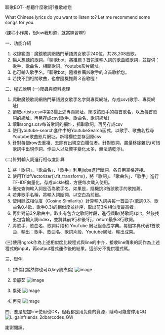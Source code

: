 聊歌BOT--想聽什麼歌詞?推歌給您

What Chinese lyrics do you want to listen to? Let me recommend some songs for you.

(課程小作業，很low我知道，就當練習嘛!)

一、功能介紹
1. 收錄範圍：魔鏡歌詞網熱門華語男女歌手240位，共28,208首歌。
2. 輸入想聽的歌詞，「聊歌bot」將推薦３首包含輸入詞的歌曲或歌詞，並提供：歌手、歌曲名、相關歌詞、Youtube影片網址。
3. 也可輸入歌手名，「聊歌bot」隨機推薦該歌手的３首歌給您。
4. 若找不到相關歌曲，也會隨機推薦３首歌喔！

二、程式說明
(一)爬蟲與資料處理
1. 爬取魔鏡歌詞網熱門華語男女歌手名字與專頁網址，存成csv(歌手、專頁網址)
2. 讀取artists.csv中第2欄上述專頁網址，爬取該歌手的每首歌名，以及每首歌詞的網址。再另存成csv(歌手、歌曲名、歌詞網址)
3. 讀取songs.csv每首歌詞的網址，抓取歌詞，再另存成csv
4. 使用youtube-search套件中的YoutubeSearch函式，以歌手、歌曲名找尋Youtube歌曲影片網址。新增欄位並存回原csv
5. 針對每個row去重複、去除有出現空白欄位者。針對歌詞，盡量移除雜訊(可惜歌詞中出現作詞、作曲人以及贅字變化太多，無法清乾淨)。

(二)針對輸入詞進行相似度計算
1. 將「歌詞」、「歌曲名」、「歌手」利用jieba進行斷詞，各自用空格連接。 
2. 使用TfidfVectorizer().fit_transform()，將「歌詞」、「歌曲名」、「歌手」進行TF-IDF向量化，存成pickle檔，方便每次載入使用。
3. 優先查詢輸入詞是否為歌手名，如果是，隨機挑3首該歌手的歌推薦。
4. 若非歌手名稱，將輸入詞斷詞，以空白為前綴。 
5. 使用餘弦相似度（Cosine Similarity）計算輸入詞與每一首曲子(歌詞0.3、歌曲名0.4歌、歌手0.3)的相似度並排序，取出前3名相似度最高者。
6. 再針對前3名歌曲中，取出有包含之歌詞片段，進行擷取(將歌詞split，然後找出包含輸入詞index，並將其前1行和後1行，return最多3行歌詞。
7. 將歌手、歌曲名、歌詞片段和 YouTube 網址組合成字典。每個字典代表1首歌曲，輸出：歌手、歌曲名、歌詞片段、Youtube網址。輸出成果。

(三)使用ngrok作為上述相似度比較程式與line的中介，接收line傳來的詞作為上述程式的input，再output程式運作後的結果。這部分不提供程式碼。

三、舉例
1. (杰倫)(當然你也可以key周杰倫)
![image](https://github.com/iamjocelynwu/Chinese-Song-Lyrics-Line-Bot/assets/98579075/aca6a3cf-8088-4bb2-bda4-d6f44f3cf0ee)

2. 梁靜茹
![image](https://github.com/iamjocelynwu/Chinese-Song-Lyrics-Line-Bot/assets/98579075/aa693954-287e-4ff8-9822-1e819a8cde2b)

3. 累死
![image](https://github.com/iamjocelynwu/Chinese-Song-Lyrics-Line-Bot/assets/98579075/163d0961-d317-441c-a2eb-7fe230999c2d)

5. 再見
![image](https://github.com/iamjocelynwu/Chinese-Song-Lyrics-Line-Bot/assets/98579075/84aff240-ddd6-4b3c-8169-7eab896df47b)

四、要是想加line使用也OK，但我都是用免費的資源，隨時可能會停用QQ
![L_gainfriends_2dbarcodes_GW](https://github.com/iamjocelynwu/Chinese-Song-Lyrics-Line-Bot/assets/98579075/889ccc4f-3a08-4b1d-998c-42d52a88864b)

謝謝閱讀。
